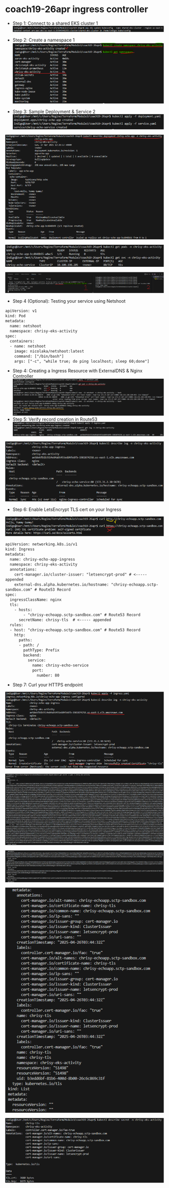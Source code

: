 # coach19-26apr ingress controller


- Step 1: Connect to a shared EKS cluster	1  
 ![](step1-connect-to-EKS-cluster.png)  
 
- Step 2: Create a namespace	1  
 ![](step2-create-namespace.png)  

- Step 3: Sample Deployment & Service	2  
![](step3-apply-deployment-and-service-yaml.png)  

![](step3-validate-describe-deployment.png)  

![](step3-verify-service-and-pod-running.png)  

![](step3-split-screen-test-forwarding-service.png)  

- Step 4 (Optional): Testing your service using Netshoot

  
```
apiVersion: v1
kind: Pod
metadata:
  name: netshoot
  namespace: chrisy-eks-activity
spec:
  containers:
  - name: netshoot
    image: nicolaka/netshoot:latest
    command: ["/bin/bash"]
    args: ["-c", "while true; do ping localhost; sleep 60;done"]
```
  
- Step 4: Creating a Ingress Resource with ExternalDNS & Nginx Controller  
![](step4-validate-netshoot.png)
- Step 5: Verify record creation in Route53  
![](step5-apply-get-validate-ingress-resource.png)  

![](step5-describe-ingress.png)  

- Step 6: Enable LetsEncrypt TLS cert on your Ingress  

![](step6-curl-http-ok-test-service-in-route53.png)

```
apiVersion: networking.k8s.io/v1
kind: Ingress
metadata:
  name: chrisy-echo-app-ingress
  namespace: chrisy-eks-activity
  annotations:
    cert-manager.io/cluster-issuer: "letsencrypt-prod" # <----- appended
    external-dns.alpha.kubernetes.io/hostname: "chrisy-echoapp.sctp-sandbox.com" # Route53 Record
spec:
  ingressClassName: nginx
  tls:
    - hosts:
        - "chrisy-echoapp.sctp-sandbox.com" # Route53 Record
      secretName: chrisy-tls  # <----- appended
  rules:
  - host: "chrisy-echoapp.sctp-sandbox.com" # Route53 Record
    http:
      paths:
      - path: /
        pathType: Prefix
        backend:
          service:
            name: chrisy-echo-service
            port:
              number: 80
```
  
  
- Step 7: Curl your HTTPS endpoint  

![](step7-createTLScert-check.png)

![](step7-view-TLS-Key-part1.png)

![](step7-view-TLS-Key-part2.png)

![](step7-view-TLS-Key-part3.png)

![](step7-view-TLScert-and-secret.png)
